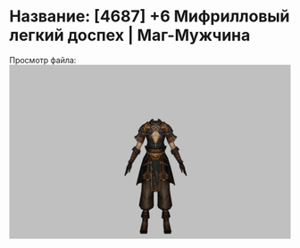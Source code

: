 # Название: [4687] +6 Мифрилловый легкий доспех | Маг-Мужчина

Просмотр файла:
![p040021.png](p040021.png)